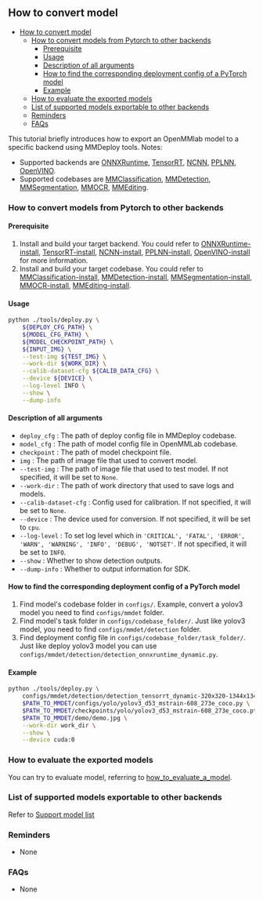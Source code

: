 ## How to convert model

<!-- TOC -->

- [How to convert model](#how-to-convert-model)
  - [How to convert models from Pytorch to other backends](#how-to-convert-models-from-pytorch-to-other-backends)
    - [Prerequisite](#prerequisite)
    - [Usage](#usage)
    - [Description of all arguments](#description-of-all-arguments)
    - [How to find the corresponding deployment config of a PyTorch model](#how-to-find-the-corresponding-deployment-config-of-a-pytorch-model)
    - [Example](#example)
  - [How to evaluate the exported models](#how-to-evaluate-the-exported-models)
  - [List of supported models exportable to other backends](#list-of-supported-models-exportable-to-other-backends)
  - [Reminders](#reminders)
  - [FAQs](#faqs)

<!-- TOC -->

This tutorial briefly introduces how to export an OpenMMlab model to a specific backend using MMDeploy tools.
Notes:

- Supported backends are [ONNXRuntime](../backends/onnxruntime.md), [TensorRT](../backends/tensorrt.md), [NCNN](../backends/ncnn.md), [PPLNN](../backends/pplnn.md), [OpenVINO](../backends/openvino.md).
- Supported codebases are [MMClassification](../codebases/mmcls.md), [MMDetection](../codebases/mmdet.md), [MMSegmentation](../codebases/mmseg.md), [MMOCR](../codebases/mmocr.md), [MMEditing](../codebases/mmedit.md).

### How to convert models from Pytorch to other backends

#### Prerequisite

1. Install and build your target backend. You could refer to [ONNXRuntime-install](../backends/onnxruntime.md), [TensorRT-install](../backends/tensorrt.md), [NCNN-install](../backends/ncnn.md), [PPLNN-install](../backends/pplnn.md), [OpenVINO-install](../backends/openvino.md) for more information.
2. Install and build your target codebase. You could refer to [MMClassification-install](https://github.com/open-mmlab/mmclassification/blob/master/docs/en/install.md), [MMDetection-install](https://github.com/open-mmlab/mmdetection/blob/master/docs/en/get_started.md), [MMSegmentation-install](https://github.com/open-mmlab/mmsegmentation/blob/master/docs/en/get_started.md#installation), [MMOCR-install](https://mmocr.readthedocs.io/en/latest/install.html), [MMEditing-install](https://github.com/open-mmlab/mmediting/blob/master/docs/en/install.md).

#### Usage

```bash
python ./tools/deploy.py \
    ${DEPLOY_CFG_PATH} \
    ${MODEL_CFG_PATH} \
    ${MODEL_CHECKPOINT_PATH} \
    ${INPUT_IMG} \
    --test-img ${TEST_IMG} \
    --work-dir ${WORK_DIR} \
    --calib-dataset-cfg ${CALIB_DATA_CFG} \
    --device ${DEVICE} \
    --log-level INFO \
    --show \
    --dump-info
```

#### Description of all arguments

- `deploy_cfg` : The path of deploy config file in MMDeploy codebase.
- `model_cfg` : The path of model config file in OpenMMLab codebase.
- `checkpoint` : The path of model checkpoint file.
- `img` : The path of image file that used to convert model.
- `--test-img` : The path of image file that used to test model. If not specified, it will be set to `None`.
- `--work-dir` : The path of work directory that used to save logs and models.
- `--calib-dataset-cfg` : Config used for calibration. If not specified, it will be set to `None`.
- `--device` : The device used for conversion. If not specified, it will be set to `cpu`.
- `--log-level` : To set log level which in `'CRITICAL', 'FATAL', 'ERROR', 'WARN', 'WARNING', 'INFO', 'DEBUG', 'NOTSET'`. If not specified, it will be set to `INFO`.
- `--show` : Whether to show detection outputs.
- `--dump-info` : Whether to output information for SDK.

#### How to find the corresponding deployment config of a PyTorch model

1. Find model's codebase folder in `configs/`. Example, convert a yolov3 model you need to find `configs/mmdet` folder.
2. Find model's task folder in `configs/codebase_folder/`. Just like yolov3 model, you need to find `configs/mmdet/detection` folder.
3. Find deployment config file in `configs/codebase_folder/task_folder/`. Just like deploy yolov3 model you can use `configs/mmdet/detection/detection_onnxruntime_dynamic.py`.

#### Example

```bash
python ./tools/deploy.py \
    configs/mmdet/detection/detection_tensorrt_dynamic-320x320-1344x1344.py \
    $PATH_TO_MMDET/configs/yolo/yolov3_d53_mstrain-608_273e_coco.py \
    $PATH_TO_MMDET/checkpoints/yolo/yolov3_d53_mstrain-608_273e_coco.pth \
    $PATH_TO_MMDET/demo/demo.jpg \
    --work-dir work_dir \
    --show \
    --device cuda:0
```

### How to evaluate the exported models

You can try to evaluate model, referring to [how_to_evaluate_a_model](./how_to_evaluate_a_model.md).

### List of supported models exportable to other backends

Refer to [Support model list](../supported_models.md)

### Reminders

- None

### FAQs

- None

